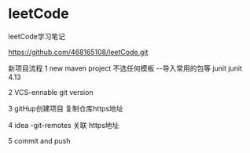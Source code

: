 # leetCode
leetCode学习笔记

https://github.com/468165108/leetCode.git

新项目流程
1 new maven project  不选任何模板
    --导入常用的包等
                <dependency>
                    <groupId>junit</groupId>
                    <artifactId>junit</artifactId>
                    <version>4.13</version>
                </dependency>
    
    
2  VCS-ennable git version


3   gitHup创建项目  复制仓库https地址

4  idea -git-remotes 关联 https地址

5  commit and push

